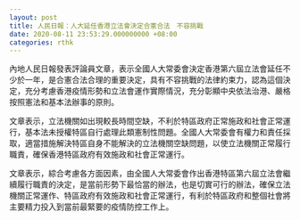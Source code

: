 ```yaml
---
layout: post
title: 人民日報：人大延任香港立法會決定合憲合法　不容挑戰
date: 2020-08-11 23:53:29.000000000 +08:00
categories: rthk
---
```


內地人民日報發表評論員文章，表示全國人大常委會決定香港第六屆立法會延任不少於一年，是合憲合法合理的重要決定，具有不容挑戰的法律約束力，認為這個決定，充分考慮香港疫情形勢和立法會運作實際情況，充分彰顯中央依法治港、嚴格按照憲法和基本法辦事的原則。

文章表示，立法機關如出現較長時間空缺，不利於特區政府正常施政和社會正常運行，基本法未授權特區自行處理此類憲制性問題。全國人大常委會有權力和責任採取，適當措施解決特區自身不能解決的立法機關空缺問題，以使立法機關正常履行職責，確保香港特區政府有效施政和社會正常運行。

文章表示，綜合考慮各方面因素，由全國人大常委會作出香港特區第六屆立法會繼續履行職責的決定，是當前形勢下最恰當的辦法，也是切實可行的辦法，確保立法機關正常運作、特區政府有效施政和社會正常運行，有利於特區政府和整個社會將主要精力投入到當前最緊要的疫情防控工作上。
